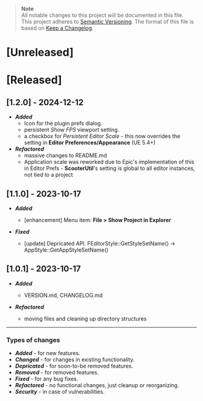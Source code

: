 > **Note**  
> All notable changes to this project will be documented in this file.  
> This project adheres to [Semantic Versioning](https://semver.org/spec/v2.0.0.html).  The format of this file is based on [Keep a Changelog](https://keepachangelog.com/en/1.0.0/).

[Unreleased]
============
[Released]
==========

[1.2.0] - 2024-12-12
--------------------
- ***Added***
    - Icon for the plugin prefs dialog.
    - persistent *Show FPS* viewport setting.
    - a checkbox for *Persistent Editor Scale* - this now overrides the setting in **Editor Preferences/Appearance** (UE 5.4+)
- ***Refactored***
    - massive changes to README.md
    - Application scale was reworked due to Epic's implementation of this in Editor Prefs - **ScooterUtil**'s setting is global to all editor instances, not tied to a project

[1.1.0] - 2023-10-17
--------------------
- ***Added***
    - [enhancement] Menu item:  **File > Show Project in Explorer**

- ***Fixed***
    - [update] Depricated API. FEditorStyle::GetStyleSetName() -> AppStyle::GetAppStyleSetName()

[1.0.1] - 2023-10-17
--------------------
- ***Added***
    - VERSION.md, CHANGELOG.md

- ***Refactored***
    - moving files and cleaning up directory structures

----------------------------------------------------------------------

### Types of changes
- ***Added*** - for new features.   
- ***Changed*** - for changes in existing functionality.  
- ***Depricated*** - for soon-to-be removed features.  
- ***Removed*** - for removed features.  
- ***Fixed*** - for any bug fixes.  
- ***Refactored*** - no functional changes, just cleanup or reorganizing.  
- ***Security*** - in case of vulnerabilities.  